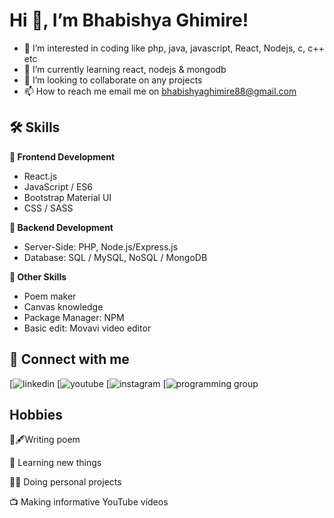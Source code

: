 # Hi 👋, I’m Bhabishya Ghimire!

- 👀 I’m interested in coding like php, java, javascript, React, Nodejs, c, c++ etc
- 🌱 I’m currently learning react, nodejs & mongodb
- 💞️ I’m looking to collaborate on any projects
- 📫 How to reach me  email me on bhabishyaghimire88@gmail.com


## 🛠 Skills

**🎨 Frontend Development**
- React.js
- JavaScript / ES6 
- Bootstrap Material UI
- CSS / SASS

**📌 Backend Development**
- Server-Side: PHP, Node.js/Express.js
- Database: SQL / MySQL, NoSQL / MongoDB 

**🎁 Other Skills**
- Poem maker
- Canvas knowledge
- Package Manager: NPM
- Basic edit: Movavi video editor

## 🔗 Connect with me
[![linkedin](https://www.linkedin.com/in/bhabishya-ghimire-655286221/)
[![youtube](https://www.youtube.com/c/FutureTechnical88)
[![instagram](https://www.instagram.com/futuretechnical77/)
[![programming group](https://www.facebook.com/groups/284428180426250)


## Hobbies

📜🖋Writing poem

🧠 Learning new things

👨‍💻 Doing personal projects

📺 Making informative YouTube videos





<!---
Bhabishya-123/Bhabishya-123 is a ✨ special ✨ repository because its `README.md` (this file) appears on your GitHub profile.
You can click the Preview link to take a look at your changes.
--->
